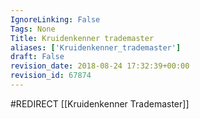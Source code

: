 ```yaml
---
IgnoreLinking: False
Tags: None
Title: Kruidenkenner trademaster
aliases: ['Kruidenkenner_trademaster']
draft: False
revision_date: 2018-08-24 17:32:39+00:00
revision_id: 67874
---
```


#REDIRECT [[Kruidenkenner Trademaster]]